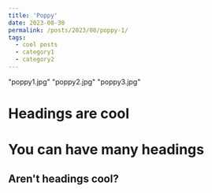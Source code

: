 ```yaml
---
title: 'Poppy'
date: 2023-08-30
permalink: /posts/2023/08/poppy-1/
tags:
  - cool posts
  - category1
  - category2
---
```

"poppy1.jpg" "poppy2.jpg" "poppy3.jpg" 

Headings are cool
======

You can have many headings
======

Aren't headings cool?
------
